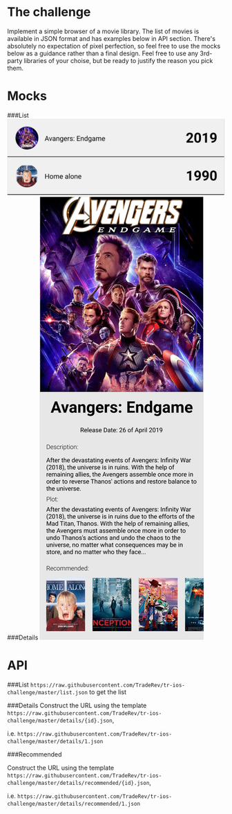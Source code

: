 # The challenge
Implement a simple browser of a movie library. The list of movies is available in JSON format and has examples below in API section.
There's absolutely no expectation of pixel perfection, so feel free to use the mocks below as a guidance rather than a final design.
Feel free to use any 3rd-party libraries of your choise, but be ready to justify the reason you pick them.


# Mocks
###List
![](./List.png)
###Details
![](./Details.png)

# API

###List 
`https://raw.githubusercontent.com/TradeRev/tr-ios-challenge/master/list.json` to get the list

###Details
Construct the URL using the template `https://raw.githubusercontent.com/TradeRev/tr-ios-challenge/master/details/{id}.json`, 

i.e. `https://raw.githubusercontent.com/TradeRev/tr-ios-challenge/master/details/1.json`

###Recommended

Construct the URL using the template `https://raw.githubusercontent.com/TradeRev/tr-ios-challenge/master/details/recommended/{id}.json`,

i.e. `https://raw.githubusercontent.com/TradeRev/tr-ios-challenge/master/details/recommended/1.json`

